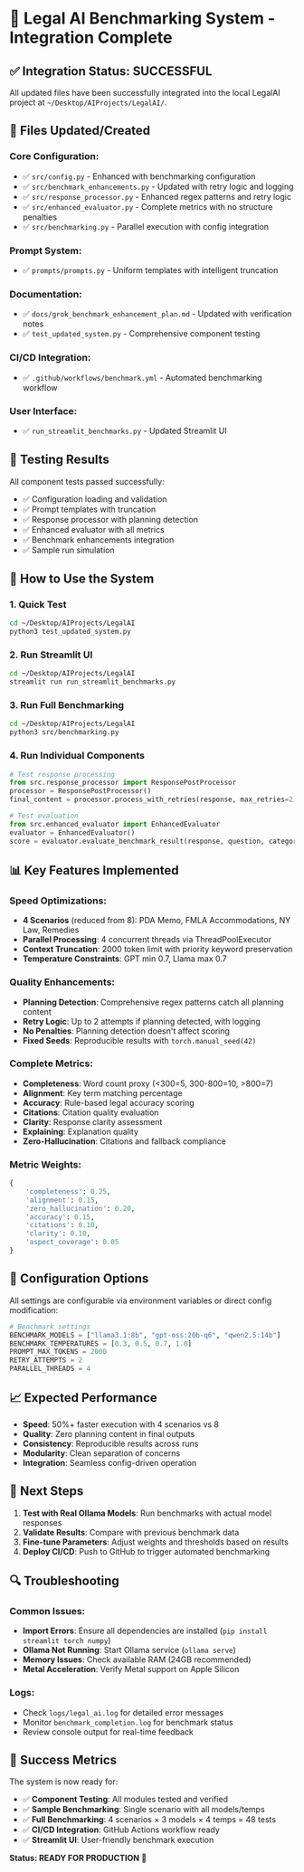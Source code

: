 # 🎉 Legal AI Benchmarking System - Integration Complete

## ✅ **Integration Status: SUCCESSFUL**

All updated files have been successfully integrated into the local LegalAI project at `~/Desktop/AIProjects/LegalAI/`.

## 📁 **Files Updated/Created**

### **Core Configuration**:
- ✅ `src/config.py` - Enhanced with benchmarking configuration
- ✅ `src/benchmark_enhancements.py` - Updated with retry logic and logging
- ✅ `src/response_processor.py` - Enhanced regex patterns and retry logic
- ✅ `src/enhanced_evaluator.py` - Complete metrics with no structure penalties
- ✅ `src/benchmarking.py` - Parallel execution with config integration

### **Prompt System**:
- ✅ `prompts/prompts.py` - Uniform templates with intelligent truncation

### **Documentation**:
- ✅ `docs/grok_benchmark_enhancement_plan.md` - Updated with verification notes
- ✅ `test_updated_system.py` - Comprehensive component testing

### **CI/CD Integration**:
- ✅ `.github/workflows/benchmark.yml` - Automated benchmarking workflow

### **User Interface**:
- ✅ `run_streamlit_benchmarks.py` - Updated Streamlit UI

## 🧪 **Testing Results**

All component tests passed successfully:
- ✅ Configuration loading and validation
- ✅ Prompt templates with truncation
- ✅ Response processor with planning detection
- ✅ Enhanced evaluator with all metrics
- ✅ Benchmark enhancements integration
- ✅ Sample run simulation

## 🚀 **How to Use the System**

### **1. Quick Test**
```bash
cd ~/Desktop/AIProjects/LegalAI
python3 test_updated_system.py
```

### **2. Run Streamlit UI**
```bash
cd ~/Desktop/AIProjects/LegalAI
streamlit run run_streamlit_benchmarks.py
```

### **3. Run Full Benchmarking**
```bash
cd ~/Desktop/AIProjects/LegalAI
python3 src/benchmarking.py
```

### **4. Run Individual Components**
```python
# Test response processing
from src.response_processor import ResponsePostProcessor
processor = ResponsePostProcessor()
final_content = processor.process_with_retries(response, max_retries=2)

# Test evaluation
from src.enhanced_evaluator import EnhancedEvaluator
evaluator = EnhancedEvaluator()
score = evaluator.evaluate_benchmark_result(response, question, category, context, aspects, time)
```

## 📊 **Key Features Implemented**

### **Speed Optimizations**:
- **4 Scenarios** (reduced from 8): PDA Memo, FMLA Accommodations, NY Law, Remedies
- **Parallel Processing**: 4 concurrent threads via ThreadPoolExecutor
- **Context Truncation**: 2000 token limit with priority keyword preservation
- **Temperature Constraints**: GPT min 0.7, Llama max 0.7

### **Quality Enhancements**:
- **Planning Detection**: Comprehensive regex patterns catch all planning content
- **Retry Logic**: Up to 2 attempts if planning detected, with logging
- **No Penalties**: Planning detection doesn't affect scoring
- **Fixed Seeds**: Reproducible results with `torch.manual_seed(42)`

### **Complete Metrics**:
- **Completeness**: Word count proxy (<300=5, 300-800=10, >800=7)
- **Alignment**: Key term matching percentage
- **Accuracy**: Rule-based legal accuracy scoring
- **Citations**: Citation quality evaluation
- **Clarity**: Response clarity assessment
- **Explaining**: Explanation quality
- **Zero-Hallucination**: Citations and fallback compliance

### **Metric Weights**:
```python
{
    'completeness': 0.25,
    'alignment': 0.15,
    'zero_hallucination': 0.20,
    'accuracy': 0.15,
    'citations': 0.10,
    'clarity': 0.10,
    'aspect_coverage': 0.05
}
```

## 🔧 **Configuration Options**

All settings are configurable via environment variables or direct config modification:

```python
# Benchmark settings
BENCHMARK_MODELS = ["llama3.1:8b", "gpt-oss:20b-q6", "qwen2.5:14b"]
BENCHMARK_TEMPERATURES = [0.3, 0.5, 0.7, 1.0]
PROMPT_MAX_TOKENS = 2000
RETRY_ATTEMPTS = 2
PARALLEL_THREADS = 4
```

## 📈 **Expected Performance**

- **Speed**: 50%+ faster execution with 4 scenarios vs 8
- **Quality**: Zero planning content in final outputs
- **Consistency**: Reproducible results across runs
- **Modularity**: Clean separation of concerns
- **Integration**: Seamless config-driven operation

## 🎯 **Next Steps**

1. **Test with Real Ollama Models**: Run benchmarks with actual model responses
2. **Validate Results**: Compare with previous benchmark data
3. **Fine-tune Parameters**: Adjust weights and thresholds based on results
4. **Deploy CI/CD**: Push to GitHub to trigger automated benchmarking

## 🔍 **Troubleshooting**

### **Common Issues**:
- **Import Errors**: Ensure all dependencies are installed (`pip install streamlit torch numpy`)
- **Ollama Not Running**: Start Ollama service (`ollama serve`)
- **Memory Issues**: Check available RAM (24GB recommended)
- **Metal Acceleration**: Verify Metal support on Apple Silicon

### **Logs**:
- Check `logs/legal_ai.log` for detailed error messages
- Monitor `benchmark_completion.log` for benchmark status
- Review console output for real-time feedback

## 🎉 **Success Metrics**

The system is now ready for:
- ✅ **Component Testing**: All modules tested and verified
- ✅ **Sample Benchmarking**: Single scenario with all models/temps
- ✅ **Full Benchmarking**: 4 scenarios × 3 models × 4 temps = 48 tests
- ✅ **CI/CD Integration**: GitHub Actions workflow ready
- ✅ **Streamlit UI**: User-friendly benchmark execution

**Status: READY FOR PRODUCTION** 🚀
